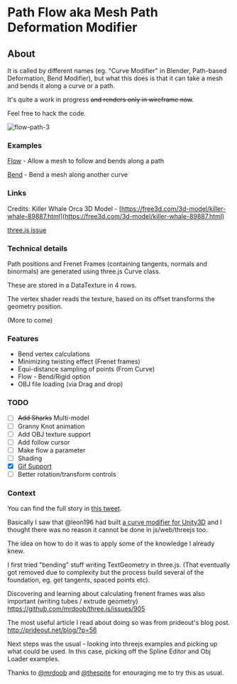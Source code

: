 # Path Flow aka Mesh Path Deformation Modifier

## About

It is called by different names (eg. "Curve Modifier" in Blender, Path-based Deformation, Bend Modifier), but what this does is that it can take a mesh and bends it along a curve or a path.

It's quite a work in progress ~~and renders only in wireframe now~~.

Feel free to hack the code.

![flow-path-3](https://user-images.githubusercontent.com/314997/37237344-faf19dac-244c-11e8-9bca-42c431e5f3f3.gif)

### Examples

[Flow](https://zz85.github.io/threejs-path-flow/flow.html) - Allow a mesh to follow and bends along a path

[Bend](https://zz85.github.io/threejs-path-flow/bend.html) - Bend a mesh along another curve

### Links

Credits: Killer Whale Orca 3D Model - [https://free3d.com/3d-model/killer-whale-89887.html](https://free3d.com/3d-model/killer-whale-89887.html)

[three.js issue](https://github.com/mrdoob/three.js/issues/13553)


### Technical details

Path positions and Frenet Frames (containing tangents, normals and binormals) are generated using three.js Curve class.

These are stored in a DataTexture in 4 rows.

The vertex shader reads the texture, based on its offset transforms the geometry position.

(More to come)

### Features

- Bend vertex calculations
- Minimizing twisting effect (Frenet frames)
- Equi-distance sampling of points (From Curve)
- Flow - Bend/Rigid option
- OBJ file loading (via Drag and drop)

### TODO

- [ ] ~~Add Sharks~~ Multi-model
- [ ] Granny Knot animation
- [ ] Add OBJ texture support
- [ ] Add follow cursor
- [ ] Make flow a parameter
- [ ] Shading
- [x] [Gif Support](https://github.com/jnordberg/gif.js/)
- [ ] Better rotation/transform controls

### Context

You can find the full story in [this tweet](https://twitter.com/BlurSpline/status/966114594065326080).

Basically I saw that @leon196 had built [a curve modifier for Unity3D](https://github.com/leon196/CurveModifier) and I thought there was no reason it cannot be done in js/web/threejs too.

The idea on how to do it was to apply some of the knowledge I already knew.

I first tried "bending" stuff writing TextGeometry in three.js.
(That eventually got removed due to complexity but the process build several of the foundation, eg. get tangents, spaced points etc).

Discovering and learning about calculating frenent frames was also important (writing tubes / extrude geometry)
https://github.com/mrdoob/three.js/issues/905

The most useful article I read about doing so was from prideout's blog post. http://prideout.net/blog/?p=56

Next steps was the usual - looking into threejs examples and picking up what could be used.
In this case, picking off the Spline Editor and Obj Loader examples.

Thanks to [@mrdoob](https://twitter.com/mrdoob) and [@thespite](https://twitter.com/thespite) for enouraging me to try this as usual.
